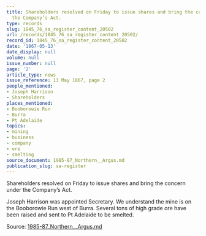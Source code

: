 ```yaml
---
title: Shareholders resolved on Friday to issue shares and bring the concern under
  the Company’s Act.
type: records
slug: 1845_76_sa_register_content_20502
url: /records/1845_76_sa_register_content_20502/
record_id: 1845_76_sa_register_content_20502
date: '1867-05-13'
date_display: null
volume: null
issue_number: null
page: '2'
article_type: news
issue_reference: 13 May 1867, page 2
people_mentioned:
- Joseph Harrison
- Shareholders
places_mentioned:
- Booborowie Run
- Burra
- Pt Adelaide
topics:
- mining
- business
- company
- ore
- smelting
source_document: 1985-87_Northern__Argus.md
publication_slug: sa-register
---
```


Shareholders resolved on Friday to issue shares and bring the concern under the Company’s Act.

Joseph Harrison was appointed Secretary.  We understand the mine is on the Booborowie Run west of Burra.  Several tons of high grade ore have been raised and sent to Pt Adelaide to be smelted.

Source: [1985-87_Northern__Argus.md](/downloads/markdown/1985-87_Northern__Argus.md)
